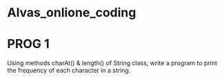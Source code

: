 # Alvas_onlione_coding
# PROG 1
Using methods charAt() & length() of String class, write a program to print the frequency of each character in a string.
